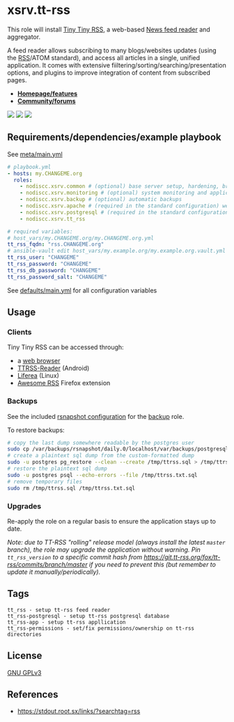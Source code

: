 # xsrv.tt-rss

This role will install [Tiny Tiny RSS](https://tt-rss.org/), a web-based [News feed reader](https://en.wikipedia.org/wiki/News_aggregator) and aggregator.

A feed reader allows subscribing to many blogs/websites updates (using the [RSS](https://en.wikipedia.org/wiki/RSS)/ATOM standard), and access all articles in a single, unified application. It comes with extensive fiiltering/sorting/searching/presentation options, and plugins to improve integration of content from subscribed pages.

* **[Homepage/features](https://tt-rss.org/)**
* **[Community/forums](https://discourse.tt-rss.org/)**

[![](https://gitlab.com/nodiscc/toolbox/-/raw/master/DOC/SCREENSHOTS/UoKs3x1.png)](https://gitlab.com/nodiscc/toolbox/-/raw/master/DOC/SCREENSHOTS/yDozQPU.jpg)
[![](https://gitlab.com/nodiscc/toolbox/-/raw/master/DOC/SCREENSHOTS/7oO67Xq.png)](https://gitlab.com/nodiscc/toolbox/-/raw/master/DOC/SCREENSHOTS/rNTiRva.png)
[![](https://gitlab.com/nodiscc/toolbox/-/raw/master/DOC/SCREENSHOTS/CqoOfXo.png)](https://gitlab.com/nodiscc/toolbox/-/raw/master/DOC/SCREENSHOTS/mv2fppi.jpg)


## Requirements/dependencies/example playbook

See [meta/main.yml](meta/main.yml)

```yaml
# playbook.yml
- hosts: my.CHANGEME.org
  roles:
    - nodiscc.xsrv.common # (optional) base server setup, hardening, bruteforce prevention
    - nodiscc.xsrv.monitoring # (optional) system monitoring and application health checks
    - nodiscc.xsrv.backup # (optional) automatic backups
    - nodiscc.xsrv.apache # (required in the standard configuration) webserver, PHP interpreter and SSL certificates
    - nodiscc.xsrv.postgresql # (required in the standard configuration) database engine
    - nodiscc.xsrv.tt_rss

# required variables:
# host_vars/my.CHANGEME.org/my.CHANGEME.org.yml  
tt_rss_fqdn: "rss.CHANGEME.org"
# ansible-vault edit host_vars/my.example.org/my.example.org.vault.yml
tt_rss_user: "CHANGEME"
tt_rss_password: "CHANGEME"
tt_rss_db_password: "CHANGEME"
tt_rss_password_salt: "CHANGEME"
```

See [defaults/main.yml](defaults/main.yml) for all configuration variables


## Usage

### Clients

Tiny Tiny RSS can be accessed through:

- a [web browser](https://www.mozilla.org/firefox/)
- [TTRSS-Reader](https://f-droid.org/repository/browse/?fdid=org.ttrssreader) (Android)
- [Liferea](https://lzone.de/liferea/) (Linux)
- [Awesome RSS](https://addons.mozilla.org/en-US/firefox/addon/awesome-rss/) Firefox extension


### Backups

See the included [rsnapshot configuration](templates/etc_rsnapshot.tt-rss.conf.j2) for the [backup](../backup/README.md) role.

To restore backups:

```bash
# copy the last dump somewhere readable by the postgres user
sudo cp /var/backups/rsnapshot/daily.0/localhost/var/backups/postgresql/ttrss.sql /tmp/
# create a plaintext sql dump from the custom-formatted dump
sudo -u postgres pg_restore --clean --create /tmp/ttrss.sql > /tmp/ttrss.txt.sql
# restore the plaintext sql dump
sudo -u postgres psql --echo-errors --file /tmp/ttrss.txt.sql
# remove temporary files
sudo rm /tmp/ttrss.sql /tmp/ttrss.txt.sql
```


### Upgrades

Re-apply the role on a regular basis to ensure the application stays up to date.

_Note: due to TT-RSS "rolling" release model (always install the latest `master` branch), the role may upgrade the application without warning. Pin `tt_rss_version` to a specific commit hash from https://git.tt-rss.org/fox/tt-rss/commits/branch/master if you need to prevent this (but remember to update it manually/periodically)._

## Tags

<!--BEGIN TAGS LIST-->
```
tt_rss - setup tt-rss feed reader
tt_rss-postgresql - setup tt-rss postgresql database
tt_rss-app - setup tt-rss appllication
tt_rss-permissions - set/fix permissions/ownership on tt-rss directories
```
<!--END TAGS LIST-->

## License

[GNU GPLv3](../../LICENSE)


## References

- https://stdout.root.sx/links/?searchtag=rss
